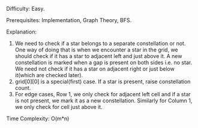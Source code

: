 Difficulty: Easy.

Prerequisites: Implementation, Graph Theory, BFS.

Explanation: 
1. We need to check if a star belongs to a separate constellation or not. One way of doing that is when we encounter a star in the grid,
   we should check if it has a star to adjacent left and just above it. A new constellation is marked when a gap is present on both sides i.e. no star. 
   We need not check if it has a star on adjacent right or just below it(which are checked later).
2. grid[0][0] is a special(first) case. If a star is present, raise constellation count.
3. For edge cases, Row 1, we only check for adjacent left cell and if a star is not present, we mark it as a new constellation. Similarly for Column 1, we only check for cell just above it.

Time Complexity: O(m*n)
